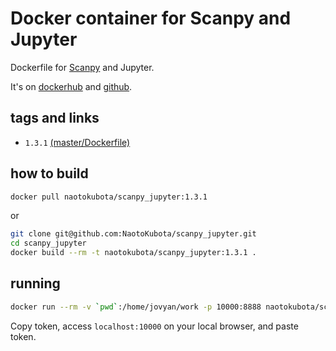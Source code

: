 # Docker container for Scanpy and Jupyter

Dockerfile for [Scanpy](https://scanpy.readthedocs.io/en/stable/index.html) and Jupyter.

It's on [dockerhub](https://hub.docker.com/r/naotokubota/scanpy_jupyter) and [github](https://github.com/NaotoKubota/scanpy_jupyter).

## tags and links

- `1.3.1` [(master/Dockerfile)](https://github.com/NaotoKubota/scanpy_jupyter/blob/master/Dockerfile)

## how to build

```sh
docker pull naotokubota/scanpy_jupyter:1.3.1
```

or

```sh
git clone git@github.com:NaotoKubota/scanpy_jupyter.git
cd scanpy_jupyter
docker build --rm -t naotokubota/scanpy_jupyter:1.3.1 .
```

## running

```sh
docker run --rm -v `pwd`:/home/jovyan/work -p 10000:8888 naotokubota/scanpy_jupyter:1.3.1
```

Copy token, access `localhost:10000` on your local browser, and paste token.
